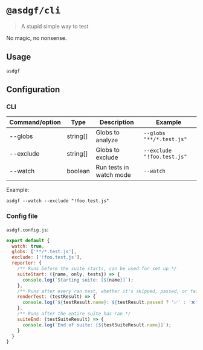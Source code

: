 # `@asdgf/cli`

> A stupid simple way to test

No magic, no nonsense.

## Usage

```
asdgf
```

## Configuration

### CLI

| Command/option   | Type       | Description                                                 | Example                     |
| ---------------- | ---------- | ----------------------------------------------------------- | --------------------------- |
| --globs          | string[]   | Globs to analyze                                            | `--globs "**/*.test.js"`    |
| --exclude        | string[]   | Globs to exclude                                            | `--exclude "!foo.test.js"`  |
| --watch          | boolean    | Run tests in watch mode                                     | `--watch`                   |

Example:
```
asdgf --watch --exclude "!foo.test.js"
```

### Config file
`asdgf.config.js`:
```js
export default {
  watch: true,
  globs: ['**/*.test.js'],
  exclude: ['!foo.test.js'],
  reporter: {
    /** Runs before the suite starts, can be used for set up */
    suiteStart: ({name, only, tests}) => {
      console.log(`Starting suite: [${name}]`);
    },
    /** Runs after every ran test, whether it's skipped, passed, or failed */
    renderTest: (testResult) => {
      console.log(`${testResult.name}: ${testResult.passed ? '✅' : '❌'}`);
    },
    /** Runs after the entire suite has ran */
    suiteEnd: (testSuiteResult) => {
      console.log(`End of suite: [${testSuiteResult.name}]`);
    }
  }
}
```